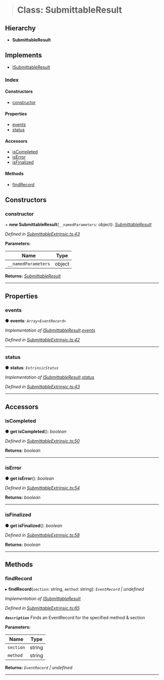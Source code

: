 > # Class: SubmittableResult

## Hierarchy

* **SubmittableResult**

## Implements

* [ISubmittableResult](../interfaces/_submittableextrinsic_.isubmittableresult.md)

### Index

#### Constructors

* [constructor](_submittableextrinsic_.submittableresult.md#constructor)

#### Properties

* [events](_submittableextrinsic_.submittableresult.md#events)
* [status](_submittableextrinsic_.submittableresult.md#status)

#### Accessors

* [isCompleted](_submittableextrinsic_.submittableresult.md#iscompleted)
* [isError](_submittableextrinsic_.submittableresult.md#iserror)
* [isFinalized](_submittableextrinsic_.submittableresult.md#isfinalized)

#### Methods

* [findRecord](_submittableextrinsic_.submittableresult.md#findrecord)

## Constructors

###  constructor

\+ **new SubmittableResult**(`__namedParameters`: object): *[SubmittableResult](_submittableextrinsic_.submittableresult.md)*

*Defined in [SubmittableExtrinsic.ts:43](https://github.com/polkadot-js/api/blob/8f89b9d/packages/api/src/SubmittableExtrinsic.ts#L43)*

**Parameters:**

Name | Type |
------ | ------ |
`__namedParameters` | object |

**Returns:** *[SubmittableResult](_submittableextrinsic_.submittableresult.md)*

___

## Properties

###  events

● **events**: *`Array<EventRecord>`*

*Implementation of [ISubmittableResult](../interfaces/_submittableextrinsic_.isubmittableresult.md).[events](../interfaces/_submittableextrinsic_.isubmittableresult.md#events)*

*Defined in [SubmittableExtrinsic.ts:42](https://github.com/polkadot-js/api/blob/8f89b9d/packages/api/src/SubmittableExtrinsic.ts#L42)*

___

###  status

● **status**: *`ExtrinsicStatus`*

*Implementation of [ISubmittableResult](../interfaces/_submittableextrinsic_.isubmittableresult.md).[status](../interfaces/_submittableextrinsic_.isubmittableresult.md#status)*

*Defined in [SubmittableExtrinsic.ts:43](https://github.com/polkadot-js/api/blob/8f89b9d/packages/api/src/SubmittableExtrinsic.ts#L43)*

___

## Accessors

###  isCompleted

● **get isCompleted**(): *boolean*

*Defined in [SubmittableExtrinsic.ts:50](https://github.com/polkadot-js/api/blob/8f89b9d/packages/api/src/SubmittableExtrinsic.ts#L50)*

**Returns:** *boolean*

___

###  isError

● **get isError**(): *boolean*

*Defined in [SubmittableExtrinsic.ts:54](https://github.com/polkadot-js/api/blob/8f89b9d/packages/api/src/SubmittableExtrinsic.ts#L54)*

**Returns:** *boolean*

___

###  isFinalized

● **get isFinalized**(): *boolean*

*Defined in [SubmittableExtrinsic.ts:58](https://github.com/polkadot-js/api/blob/8f89b9d/packages/api/src/SubmittableExtrinsic.ts#L58)*

**Returns:** *boolean*

___

## Methods

###  findRecord

▸ **findRecord**(`section`: string, `method`: string): *`EventRecord` | undefined*

*Implementation of [ISubmittableResult](../interfaces/_submittableextrinsic_.isubmittableresult.md)*

*Defined in [SubmittableExtrinsic.ts:65](https://github.com/polkadot-js/api/blob/8f89b9d/packages/api/src/SubmittableExtrinsic.ts#L65)*

**`description`** Finds an EventRecord for the specified method & section

**Parameters:**

Name | Type |
------ | ------ |
`section` | string |
`method` | string |

**Returns:** *`EventRecord` | undefined*

___